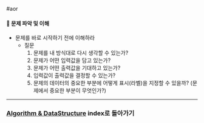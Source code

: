 #aor
#### 🎯 문제 파악 및 이해

- 문제를 바로 시작하기 전에 이해하라
	- 질문
		1. 문제를 내 방식대로 다시 생각할 수 있는가?
		2. 문제가 어떤 입력값을 담고 있는가?
		3. 문제가 어떤 출력값을 기대하고 있는가?
		4. 입력값이 출력값을 결정할 수 있는가?
		5. 문제의 데이터의 중요한 부분에 어떻게 표시(라벨)을 지정할 수 있을까? (문제에서 중요한 부분이 무엇인가?)
---
### [Algorithm & DataStructure](../../../Dev-Index/Algorithm%20&%20DataStructure.md) index로 돌아가기